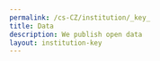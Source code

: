 ```yaml
---
permalink: /cs-CZ/institution/_key_
title: Data
description: We publish open data
layout: institution-key
---
```


